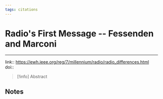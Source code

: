 ```yaml
---
tags: citations
---
```

# Radio's First Message -- Fessenden and Marconi

****


link:: https://ewh.ieee.org/reg/7/millennium/radio/radio_differences.html
doi:: 

> [!info] Abstract
> 



## Notes


